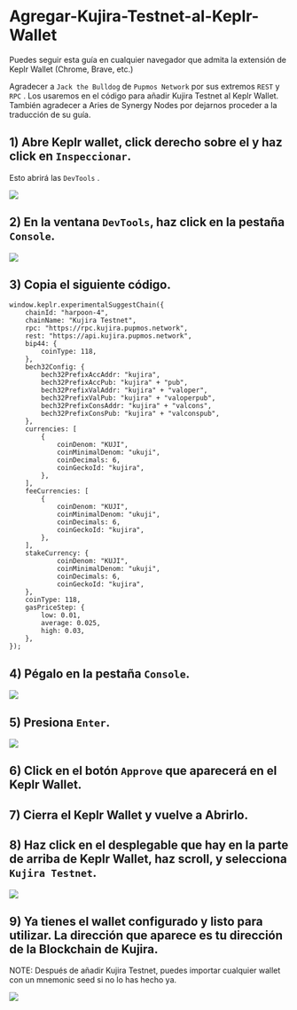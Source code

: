 # Agregar-Kujira-Testnet-al-Keplr-Wallet

Puedes seguir esta guía en cualquier navegador que admita la extensión de Keplr Wallet (Chrome, Brave, etc.)

Agradecer a ``Jack the Bulldog`` de ``Pupmos Network`` por sus extremos ``REST`` y ``RPC`` . Los usaremos en el código para añadir Kujira Testnet al Keplr Wallet. También agradecer a Aries de Synergy Nodes por dejarnos proceder a la traducción de su guía.

## 1) Abre Keplr wallet, click derecho sobre el y haz click en ``Inspeccionar``.

Esto abrirá las ``DevTools`` .

![](https://www.synergynodes.com/images/kujira-testnet-keplr/Kujira-Testnet-Keplr-01-min-01.png)

## 2) En la ventana ``DevTools``, haz click en la pestaña ``Console``.

![](https://www.synergynodes.com/images/kujira-testnet-keplr/Kujira-Testnet-Keplr-02-min.png)

## 3) Copia el siguiente código.

```
window.keplr.experimentalSuggestChain({
    chainId: "harpoon-4",
    chainName: "Kujira Testnet",
    rpc: "https://rpc.kujira.pupmos.network",
    rest: "https://api.kujira.pupmos.network",
    bip44: {
        coinType: 118,
    },
    bech32Config: {
        bech32PrefixAccAddr: "kujira",
        bech32PrefixAccPub: "kujira" + "pub",
        bech32PrefixValAddr: "kujira" + "valoper",
        bech32PrefixValPub: "kujira" + "valoperpub",
        bech32PrefixConsAddr: "kujira" + "valcons",
        bech32PrefixConsPub: "kujira" + "valconspub",
    },
    currencies: [ 
        { 
            coinDenom: "KUJI", 
            coinMinimalDenom: "ukuji", 
            coinDecimals: 6, 
            coinGeckoId: "kujira", 
        }, 
    ],
    feeCurrencies: [
        { 
            coinDenom: "KUJI", 
            coinMinimalDenom: "ukuji", 
            coinDecimals: 6, 
            coinGeckoId: "kujira", 
        },
    ],
    stakeCurrency: { 
            coinDenom: "KUJI", 
            coinMinimalDenom: "ukuji", 
            coinDecimals: 6, 
            coinGeckoId: "kujira", 
    },
    coinType: 118,
    gasPriceStep: {
        low: 0.01,
        average: 0.025,
        high: 0.03,
    },
});
```

## 4) Pégalo en la pestaña ``Console``.

![](https://www.synergynodes.com/images/kujira-testnet-keplr/Kujira-Testnet-Keplr-03-min.png)

## 5) Presiona ``Enter``.

![](https://www.synergynodes.com/images/kujira-testnet-keplr/Kujira-Testnet-Keplr-04-min.png)

## 6) Click en el botón ``Approve`` que aparecerá en el Keplr Wallet.


## 7) Cierra el Keplr Wallet y vuelve a Abrirlo.

## 8) Haz click en el desplegable que hay en la parte de arriba de Keplr Wallet, haz scroll, y selecciona ``Kujira Testnet``.

![](https://www.synergynodes.com/images/kujira-testnet-keplr/Kujira-Testnet-Keplr-06-min.png)

## 9) Ya tienes el wallet configurado y listo para utilizar. La dirección que aparece es tu dirección de la Blockchain de Kujira.

NOTE: Después de añadir Kujira Testnet, puedes importar cualquier wallet con un mnemonic seed si no lo has hecho ya.

![](https://www.synergynodes.com/images/kujira-testnet-keplr/Kujira-Testnet-Keplr-07-min.png)
